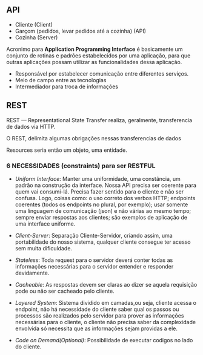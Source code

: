 ## API

- Cliente (Client)
- Garçom (pedidos, levar pedidos até a cozinha) (API)
- Cozinha (Server)

Acronimo para **Application Programming Interface** é basicamente um conjunto de rotinas e padrões estabelecidos por uma aplicação, para que outras aplicações possam utilizar as funcionalidades dessa aplicação.

- Responsável por estabelecer comunicação entre diferentes serviços.
- Meio de campo entre as tecnologias
- Intermediador para troca de informações

## REST

REST — Representational State Transfer realiza, geralmente, transferencia de dados via HTTP.

O REST, delimita algumas obrigações nessas transferencias de dados

Resources seria então um objeto, uma entidade.

### 6 NECESSIDADES (constraints) para ser RESTFUL

- _Uniform Interface_: Manter uma uniformidade, uma constância, um padrão na construção da interface. Nossa API precisa ser coerente para quem vai consumi-lá. Precisa fazer sentido para o cliente e não ser confusa. Logo, coisas como: o uso correto dos verbos HTTP; endpoints coerentes (todos os endpoints no plural, por exemplo); usar somente uma linguagem de comunicação (json) e não várias ao mesmo tempo; sempre enviar respostas aos clientes; são exemplos de aplicação de uma interface uniforme.

- _Client-Server_: Separação Cliente-Servidor, criando assim, uma portabilidade do nosso sistema, qualquer cliente consegue ter acesso sem muita dificuldade.

- _Stateless_: Toda request para o servidor deverá conter todas as informações necessárias para o servidor entender e responder devidamente.

- _Cacheable_: As respostas devem ser claras ao dizer se aquela requisição pode ou não ser cacheado pelo cliente.

- _Layered System_: Sistema dividido em camadas,ou seja, cliente acessa o endpoint, não há necessidade do cliente saber qual os passos ou processos são realizados pelo servidor para prover as informações necessárias para o cliente, o cliente não precisa saber da complexidade envolvida só necessita que as informações sejam providas a ele.

- _Code on Demand(Optional)_: Possibilidade de executar codigos no lado do cliente.


